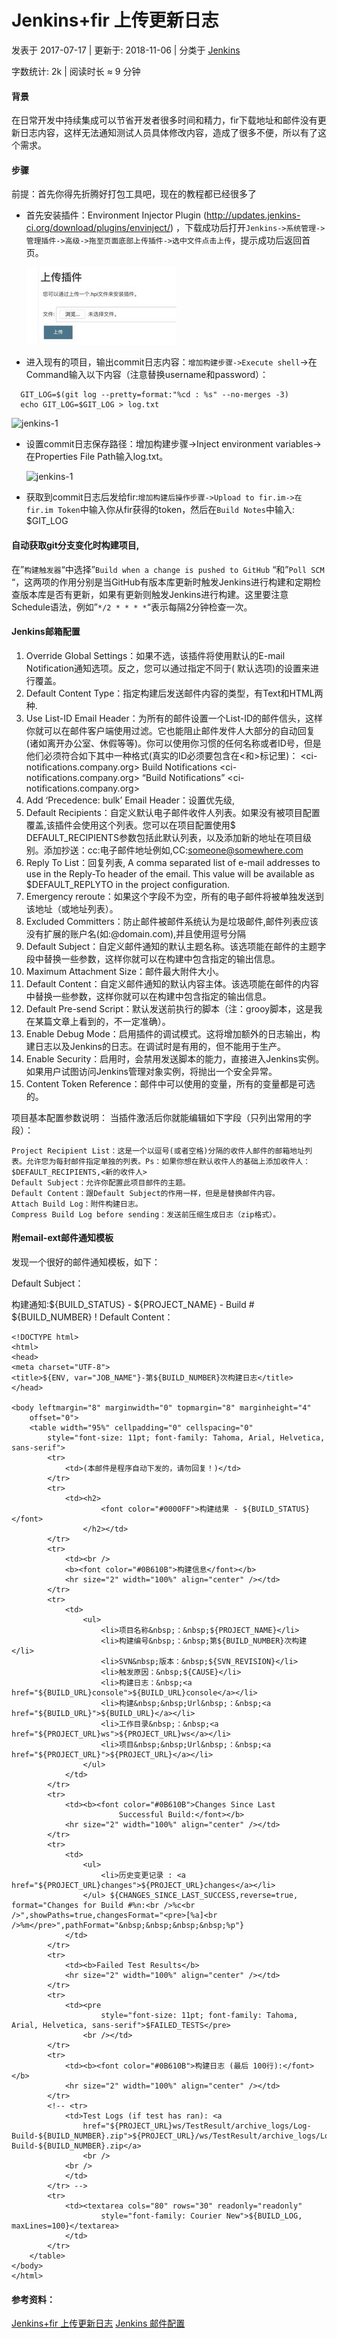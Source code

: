 # Jenkins+fir 上传更新日志

 发表于 2017-07-17 | 更新于: 2018-11-06 | 分类于 [Jenkins](http://android9527.com/categories/Jenkins/)

 字数统计: 2k | 阅读时长 ≈ 9 分钟

#### 背景

在日常开发中持续集成可以节省开发者很多时间和精力，fir下载地址和邮件没有更新日志内容，这样无法通知测试人员具体修改内容，造成了很多不便，所以有了这个需求。

#### 步骤

前提：首先你得先折腾好打包工具吧，现在的教程都已经很多了

- 首先安装插件：Environment Injector Plugin (http://updates.jenkins-ci.org/download/plugins/envinject/) ，下载成功后打开`Jenkins->系统管理->管理插件->高级->拖至页面底部上传插件->选中文件点击上传`，提示成功后返回首页。

  ![jenkins-1](images/jenkins/upload_log_1.jpeg)

- 进入现有的项目，输出commit日志内容：`增加构建步骤->Execute shell`->在Command输入以下内容（注意替换username和password）：

```
  GIT_LOG=$(git log --pretty=format:"%cd : %s" --no-merges -3)
  echo GIT_LOG=$GIT_LOG > log.txt
```

  ![jenkins-1](http://android9527.com/images/jenkins/upload_log_2.jpeg)

- 设置commit日志保存路径：增加构建步骤->Inject environment variables->在Properties File Path输入log.txt。

  ![jenkins-1](http://android9527.com/images/jenkins/upload_log_3.jpeg)

- 获取到commit日志后发给fir:`增加构建后操作步骤->Upload to fir.im->在fir.im Token`中输入你从fir获得的token，然后在`Build Notes`中输入:
  $GIT_LOG

#### 自动获取git分支变化时构建项目,

在”`构建触发器`“中选择”`Build when a change is pushed to GitHub` “和”`Poll SCM` “，这两项的作用分别是当GitHub有版本库更新时触发Jenkins进行构建和定期检查版本库是否有更新，如果有更新则触发Jenkins进行构建。这里要注意Schedule语法，例如”`*/2 * * * *`“表示每隔2分钟检查一次。

#### Jenkins邮箱配置

1. Override Global Settings：如果不选，该插件将使用默认的E-mail Notification通知选项。反之，您可以通过指定不同于( 默认选项)的设置来进行覆盖。
2. Default Content Type：指定构建后发送邮件内容的类型，有Text和HTML两种.
3. Use List-ID Email Header：为所有的邮件设置一个List-ID的邮件信头，这样你就可以在邮件客户端使用过滤。它也能阻止邮件发件人大部分的自动回复(诸如离开办公室、休假等等)。你可以使用你习惯的任何名称或者ID号，但是他们必须符合如下其中一种格式(真实的ID必须要包含在<和>标记里)：
   <ci-notifications.company.org>
   Build Notifications <ci-notifications.company.org>
   “Build Notifications” <ci-notifications.company.org>
4. Add ‘Precedence: bulk’ Email Header：设置优先级,
5. Default Recipients：自定义默认电子邮件收件人列表。如果没有被项目配置覆盖,该插件会使用这个列表。您可以在项目配置使用$ DEFAULT_RECIPIENTS参数包括此默认列表，以及添加新的地址在项目级别。添加抄送：cc:电子邮件地址例如,CC:[someone@somewhere.com](mailto:someone@somewhere.com)
6. Reply To List：回复列表, A comma separated list of e-mail addresses to use in the Reply-To header of the email. This value will be available as $DEFAULT_REPLYTO in the project configuration.
7. Emergency reroute：如果这个字段不为空，所有的电子邮件将被单独发送到该地址（或地址列表）。
8. Excluded Committers：防止邮件被邮件系统认为是垃圾邮件,邮件列表应该没有扩展的账户名(如:@domain.com),并且使用逗号分隔
9. Default Subject：自定义邮件通知的默认主题名称。该选项能在邮件的主题字段中替换一些参数，这样你就可以在构建中包含指定的输出信息。
10. Maximum Attachment Size：邮件最大附件大小。
11. Default Content：自定义邮件通知的默认内容主体。该选项能在邮件的内容中替换一些参数，这样你就可以在构建中包含指定的输出信息。
12. Default Pre-send Script：默认发送前执行的脚本（注：grooy脚本，这是我在某篇文章上看到的，不一定准确）。
13. Enable Debug Mode：启用插件的调试模式。这将增加额外的日志输出，构建日志以及Jenkins的日志。在调试时是有用的，但不能用于生产。
14. Enable Security：启用时，会禁用发送脚本的能力，直接进入Jenkins实例。如果用户试图访问Jenkins管理对象实例，将抛出一个安全异常。
15. Content Token Reference：邮件中可以使用的变量，所有的变量都是可选的。

项目基本配置参数说明：
当插件激活后你就能编辑如下字段（只列出常用的字段）：

```
Project Recipient List：这是一个以逗号(或者空格)分隔的收件人邮件的邮箱地址列表。允许您为每封邮件指定单独的列表。Ps：如果你想在默认收件人的基础上添加收件人：$DEFAULT_RECIPIENTS,<新的收件人>
Default Subject：允许你配置此项目邮件的主题。
Default Content：跟Default Subject的作用一样，但是是替换邮件内容。
Attach Build Log：附件构建日志。
Compress Build Log before sending：发送前压缩生成日志（zip格式）。
```



#### 附email-ext邮件通知模板

发现一个很好的邮件通知模板，如下：

Default Subject：

构建通知:${BUILD_STATUS} - ${PROJECT_NAME} - Build # ${BUILD_NUMBER} !
Default Content：

```
<!DOCTYPE html>
<html>
<head>
<meta charset="UTF-8">
<title>${ENV, var="JOB_NAME"}-第${BUILD_NUMBER}次构建日志</title>
</head>

<body leftmargin="8" marginwidth="0" topmargin="8" marginheight="4"
    offset="0">
    <table width="95%" cellpadding="0" cellspacing="0"
        style="font-size: 11pt; font-family: Tahoma, Arial, Helvetica, sans-serif">
        <tr>
            <td>(本邮件是程序自动下发的，请勿回复！)</td>
        </tr>
        <tr>
            <td><h2>
                    <font color="#0000FF">构建结果 - ${BUILD_STATUS}</font>
                </h2></td>
        </tr>
        <tr>
            <td><br />
            <b><font color="#0B610B">构建信息</font></b>
            <hr size="2" width="100%" align="center" /></td>
        </tr>
        <tr>
            <td>
                <ul>
                    <li>项目名称&nbsp;：&nbsp;${PROJECT_NAME}</li>
                    <li>构建编号&nbsp;：&nbsp;第${BUILD_NUMBER}次构建</li>
                    <li>SVN&nbsp;版本：&nbsp;${SVN_REVISION}</li>
                    <li>触发原因：&nbsp;${CAUSE}</li>
                    <li>构建日志：&nbsp;<a href="${BUILD_URL}console">${BUILD_URL}console</a></li>
                    <li>构建&nbsp;&nbsp;Url&nbsp;：&nbsp;<a href="${BUILD_URL}">${BUILD_URL}</a></li>
                    <li>工作目录&nbsp;：&nbsp;<a href="${PROJECT_URL}ws">${PROJECT_URL}ws</a></li>
                    <li>项目&nbsp;&nbsp;Url&nbsp;：&nbsp;<a href="${PROJECT_URL}">${PROJECT_URL}</a></li>
                </ul>
            </td>
        </tr>
        <tr>
            <td><b><font color="#0B610B">Changes Since Last
                        Successful Build:</font></b>
            <hr size="2" width="100%" align="center" /></td>
        </tr>
        <tr>
            <td>
                <ul>
                    <li>历史变更记录 : <a href="${PROJECT_URL}changes">${PROJECT_URL}changes</a></li>
                </ul> ${CHANGES_SINCE_LAST_SUCCESS,reverse=true, format="Changes for Build #%n:<br />%c<br />",showPaths=true,changesFormat="<pre>[%a]<br />%m</pre>",pathFormat="&nbsp;&nbsp;&nbsp;&nbsp;%p"}
            </td>
        </tr>
        <tr>
            <td><b>Failed Test Results</b>
            <hr size="2" width="100%" align="center" /></td>
        </tr>
        <tr>
            <td><pre
                    style="font-size: 11pt; font-family: Tahoma, Arial, Helvetica, sans-serif">$FAILED_TESTS</pre>
                <br /></td>
        </tr>
        <tr>
            <td><b><font color="#0B610B">构建日志 (最后 100行):</font></b>
            <hr size="2" width="100%" align="center" /></td>
        </tr>
        <!-- <tr>
            <td>Test Logs (if test has ran): <a
                href="${PROJECT_URL}ws/TestResult/archive_logs/Log-Build-${BUILD_NUMBER}.zip">${PROJECT_URL}/ws/TestResult/archive_logs/Log-Build-${BUILD_NUMBER}.zip</a>
                <br />
            <br />
            </td>
        </tr> -->
        <tr>
            <td><textarea cols="80" rows="30" readonly="readonly"
                    style="font-family: Courier New">${BUILD_LOG, maxLines=100}</textarea>
            </td>
        </tr>
    </table>
</body>
</html>
```

#### 参考资料：

[Jenkins+fir 上传更新日志](http://www.jianshu.com/p/c3c769c5b8f2)
[Jenkins 邮件配置](http://www.cnblogs.com/yangxia-test/p/4366172.html)